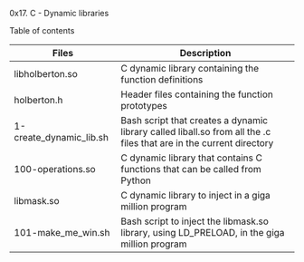 0x17. C - Dynamic libraries

Table of contents

|Files|	Description|
|----|----|
|libholberton.so|	C dynamic library containing the function definitions|
|holberton.h|	Header files containing the function prototypes|
|1-create_dynamic_lib.sh|	Bash script that creates a dynamic library called liball.so from all the .c files that are in the current directory|
|100-operations.so|	C dynamic library that contains C functions that can be called from Python|
|libmask.so|	C dynamic library to inject in a giga million program|
|101-make_me_win.sh|	Bash script to inject the libmask.so library, using LD_PRELOAD, in the giga million program|
